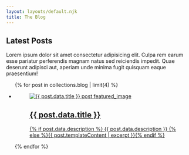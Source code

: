 ```yaml
---
layout: layouts/default.njk
title: The Blog
---
```


## Latest Posts

Lorem ipsum dolor sit amet consectetur adipisicing elit. Culpa rem earum esse pariatur perferendis magnam natus sed reiciendis impedit. Quae deserunt adipisci aut, aperiam unde minima fugit quisquam eaque praesentium!

<ul class="featured__posts">
{% for post in collections.blog | limit(4) %}
<li>
  <figure>
    <a href="{{ post.url }}">
    <img src="{{ post.data.featured_image | default('/assets/images/testing.jpg', true) }}" alt="{{ post.data.title }} post featured_image">
    <figcaption>
        <h2>{{ post.data.title }}</h2>
        <p>{% if post.data.description %}
          {{ post.data.description }}
          {% else %}{{ post.templateContent | excerpt }}{% endif %}</p>
      </figcaption>
    </a>
    </figure>
  </li>
{% endfor %}
</ul>
